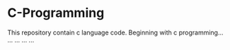 # C-Programming
This repository contain c language code.
Beginning with c programming... ... ... ... ...
